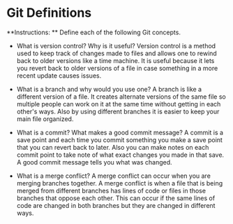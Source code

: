 # Git Definitions

**Instructions: ** Define each of the following Git concepts.

* What is version control?  Why is it useful?
Version control is a method used to keep track of changes made to files and allows one to rewind back to older versions like a time machine. It is useful because it lets you revert back to older versions of a file in case something in a more recent update causes issues. 

* What is a branch and why would you use one?
A branch is like a different version of a file. It creates alternate versions of the same file so multiple people can work on it at the same time without getting in each other's ways. Also by using different branches it is easier to keep your main file organized. 

* What is a commit? What makes a good commit message?
A commit is a save point and each time you commit something you make a save point that you can revert back to later. Also you can make notes on each commit point to take note of what exact changes you made in that save. A good commit message tells you what was changed. 

* What is a merge conflict?
A merge conflict can occur when you are merging branches together. A merge conflict is when a file that is being merged from different branches has lines of code or files in those branches that oppose each other. This can occur if the same lines of code are changed in both branches but they are changed in different ways. 
